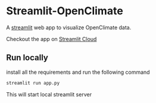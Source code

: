 # Streamlit-OpenClimate

A [streamlit](https://streamlit.io/) web app to visualize OpenClimate data. 

Checkout the app on [Streamlit Cloud](https://lgloege-streamlit-openclimate-app-9a02ai.streamlit.app/)

## Run locally
install all the requirements and run the following command

```sh
streamlit run app.py
```

This will start local streamlit server

